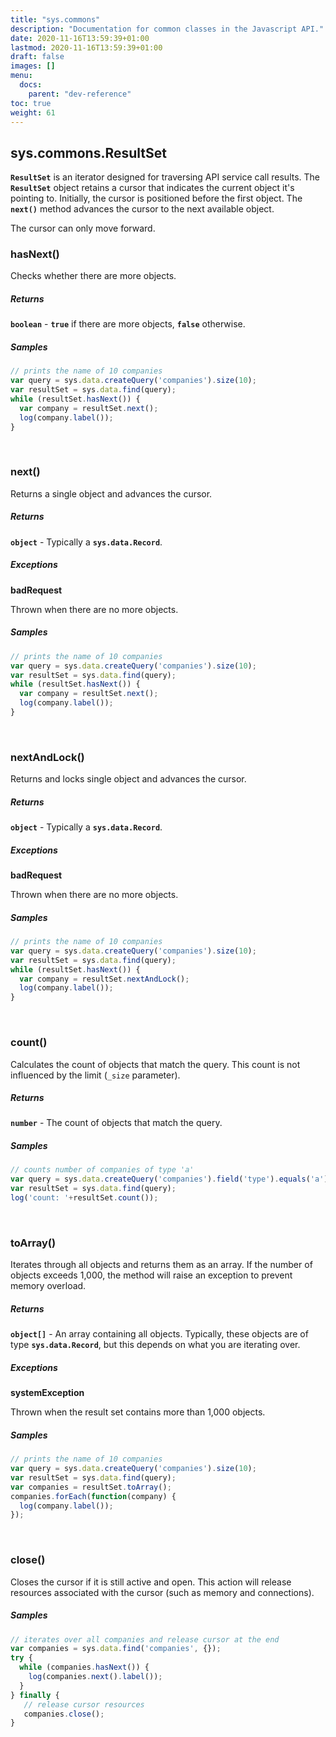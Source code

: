 ```yaml
---
title: "sys.commons"
description: "Documentation for common classes in the Javascript API."
date: 2020-11-16T13:59:39+01:00
lastmod: 2020-11-16T13:59:39+01:00
draft: false
images: []
menu:
  docs:
    parent: "dev-reference"
toc: true
weight: 61
---
```


## **sys.commons.ResultSet**

**`ResultSet`** is an iterator designed for traversing API service call results. The **`ResultSet`** object retains a cursor that indicates the current object it's pointing to. Initially, the cursor is positioned before the first object. The **`next()`** method advances the cursor to the next available object.

The cursor can only move forward.

### hasNext()

Checks whether there are more objects.

##### Returns

**`boolean`**  - **`true`** if there are more objects, **`false`** otherwise.

##### Samples

``` javascript
// prints the name of 10 companies
var query = sys.data.createQuery('companies').size(10);
var resultSet = sys.data.find(query);
while (resultSet.hasNext()) {
  var company = resultSet.next();
  log(company.label());
}
```
<br>


### next()

Returns a single object and advances the cursor.

##### Returns

**`object`**  - Typically a **`sys.data.Record`**.

##### Exceptions

**badRequest**

Thrown when there are no more objects.

##### Samples

``` javascript
// prints the name of 10 companies
var query = sys.data.createQuery('companies').size(10);
var resultSet = sys.data.find(query);
while (resultSet.hasNext()) {
  var company = resultSet.next();
  log(company.label());
}
```
<br>

### nextAndLock()

Returns and locks single object and advances the cursor.

##### Returns

**`object`**  - Typically a **`sys.data.Record`**.

##### Exceptions

**badRequest**

Thrown when there are no more objects.

##### Samples

``` javascript
// prints the name of 10 companies
var query = sys.data.createQuery('companies').size(10);
var resultSet = sys.data.find(query);
while (resultSet.hasNext()) {
  var company = resultSet.nextAndLock();
  log(company.label());
}
```
<br>

### count()

Calculates the count of objects that match the query. This count is not influenced by the limit (`_size` parameter).

##### Returns

**`number`**  - The count of objects that match the query.

##### Samples

``` javascript
// counts number of companies of type 'a'
var query = sys.data.createQuery('companies').field('type').equals('a');
var resultSet = sys.data.find(query);
log('count: '+resultSet.count());
```
<br>


### toArray()

Iterates through all objects and returns them as an array. If the number of objects exceeds 1,000, the method will raise an exception to prevent memory overload.

##### Returns

**`object[]`**  - An array containing all objects. Typically, these objects are of type **`sys.data.Record`**, but this depends on what you are iterating over.

##### Exceptions

**systemException**

Thrown when the result set contains more than 1,000 objects.

##### Samples

``` javascript
// prints the name of 10 companies
var query = sys.data.createQuery('companies').size(10);
var resultSet = sys.data.find(query);
var companies = resultSet.toArray();
companies.forEach(function(company) {
  log(company.label());
});
```
<br>

### close()

Closes the cursor if it is still active and open. This action will release resources associated with the cursor (such as memory and connections).

##### Samples

``` javascript
// iterates over all companies and release cursor at the end
var companies = sys.data.find('companies', {});
try {
  while (companies.hasNext()) {
    log(companies.next().label());
  }
} finally {
   // release cursor resources
   companies.close();
}
```
<br>
